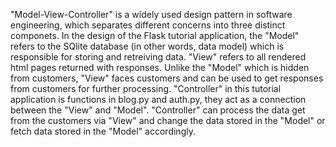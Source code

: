 "Model-View-Controller" is a widely used design pattern in software engineering, which separates different concerns into three distinct componets. 
In the design of the Flask tutorial application, the "Model" refers to the SQlite database (in other words, data model) which is responsible for storing and retreiving data. 
"View" refers to all rendered html pages returned with responses. 
Unlike the "Model" which is hidden from customers, "View" faces customers and can be used to get responses from customers for further processing. 
"Controller" in this tutorial application is functions in blog.py and auth.py, they act as a connection between the "View" and "Model". 
"Controller" can process the data get from the customers via "View" and change the data stored in the "Model" or fetch data stored in the "Model" accordingly.
